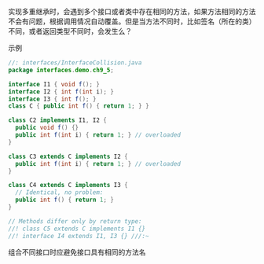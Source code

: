 实现多重继承时，会遇到多个接口或者类中存在相同的方法，如果方法相同的方法不会有问题，根据调用情况自动覆盖。但是当方法不同时，比如签名（所在的类）不同，或者返回类型不同时，会发生么？

示例

```java
//: interfaces/InterfaceCollision.java
package interfaces.demo.ch9_5;

interface I1 { void f(); }
interface I2 { int f(int i); }
interface I3 { int f(); }
class C { public int f() { return 1; } }

class C2 implements I1, I2 {
  public void f() {}
  public int f(int i) { return 1; } // overloaded
}

class C3 extends C implements I2 {
  public int f(int i) { return 1; } // overloaded
}

class C4 extends C implements I3 {
  // Identical, no problem:
  public int f() { return 1; }
}

// Methods differ only by return type:
//! class C5 extends C implements I1 {}
//! interface I4 extends I1, I3 {} ///:~
```

组合不同接口时应避免接口具有相同的方法名

